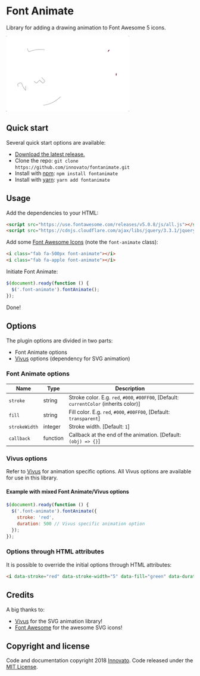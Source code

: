 # Font Animate
Library for adding a drawing animation to Font Awesome 5 icons.

![Font Animate Preview](https://raw.githubusercontent.com/innovato/fontanimate/master/assets/fontanimate-preview.gif)

## Quick start
Several quick start options are available:

- [Download the latest release.](https://github.com/innovato/fontanimate/archive/master.zip)
- Clone the repo: `git clone https://github.com/innovato/fontanimate.git`
- Install with [npm](https://www.npmjs.com/): `npm install fontanimate`
- Install with [yarn](https://yarnpkg.com/): `yarn add fontanimate`

## Usage
Add the dependencies to your HTML:
```html
<script src="https://use.fontawesome.com/releases/v5.0.8/js/all.js"></script>
<script src="https://cdnjs.cloudflare.com/ajax/libs/jquery/3.3.1/jquery.min.js"></script>
```

Add some [Font Awesome Icons](https://fontawesome.com/icons?d=gallery) (note the `font-animate` class):
```html
<i class="fab fa-500px font-animate"></i>
<i class="fab fa-apple font-animate"></i>
```

Initiate Font Animate:

```javascript
$(document).ready(function () {
  $('.font-animate').fontAnimate();
});
```
Done!

## Options
The plugin options are divided in two parts:
* Font Animate options
* [Vivus](https://github.com/maxwellito/vivus) options (dependency for SVG animation)

### Font Animate options
| Name          | Type     | Description |
|---------------|----------|-------------|
|`stroke`       | string   | Stroke color. E.g. `red`, `#000`, `#00FF00`, [Default: `currentColor` (inherits color)] |
|`fill`         | string   | Fill color. E.g. `red`, `#000`, `#00FF00`, [Default: `transparent`] |
|`strokeWidth`  | integer  | Stroke width. [Default: `1`] |
|`callback`     | function | Callback at the end of the animation. [Default: `(obj) => {}`] |

### Vivus options
Refer to [Vivus](https://github.com/maxwellito/vivus) for animation specific options. All Vivus options are available for use in this library.

#### Example with mixed Font Animate/Vivus options
```javascript
$(document).ready(function () {
  $('.font-animate').fontAnimate({
    stroke: 'red',
    duration: 500 // Vivus specific animation option
  });
});
```

### Options through HTML attributes
It is possible to override the initial options through HTML attributes:
```html
<i data-stroke="red" data-stroke-width="5" data-fill="green" data-duration="1000" class="fab fa-apple font-animate"></i>
```

## Credits
A big thanks to:
- [Vivus](https://github.com/maxwellito/vivus) for the SVG animation library!
- [Font Awesome](https://github.com/FortAwesome/Font-Awesome) for the awesome SVG icons!


## Copyright and license
Code and documentation copyright 2018 [Innovato](https://innovato.nl/). Code released under the [MIT License](https://github.com/innovato/fontanimate/blob/master/LICENSE).
